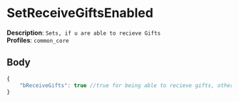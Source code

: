 # SetReceiveGiftsEnabled

**Description**: `Sets, if u are able to recieve Gifts` \
**Profiles**: `common_core`

## Body
```js
{
    "bReceiveGifts": true //true for being able to recieve gifts, otherwise false
}
```
